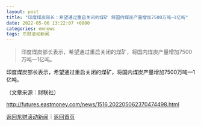 ```yaml
---
layout: post
title: "印度煤炭部长：希望通过重启关闭的煤矿 将国内煤炭产量增加7500万吨—1亿吨"
date: 2022-05-06 13:22:07 +0800
categories: emnews
tags: 东财滚动新闻
---
```

> 印度煤炭部长表示，希望通过重启关闭的煤矿，将国内煤炭产量增加7500万吨—1亿吨。

<p>印度煤炭部长表示，希望通过重启关闭的煤矿，将国内煤炭产量增加7500万吨—1亿吨。</p><p class="em_media">（文章来源：财联社）</p>

<http://futures.eastmoney.com/news/1516,202205062370474498.html>

[返回东财滚动新闻](//finews.withounder.com/emnews/)｜[返回首页](//finews.withounder.com/)